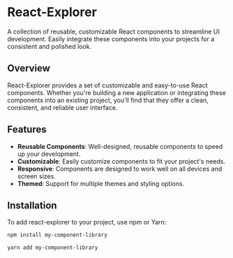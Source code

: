 # React-Explorer
A collection of reusable, customizable React components to streamline UI development. Easily integrate these components into your projects for a consistent and polished look.

## Overview

React-Explorer provides a set of customizable and easy-to-use React components. Whether you're building a new application or integrating these components into an existing project, you'll find that they offer a clean, consistent, and reliable user interface.


## Features

- **Reusable Components**: Well-designed, reusable components to speed up your development.
- **Customizable**: Easily customize components to fit your project's needs.
- **Responsive**: Components are designed to work well on all devices and screen sizes.
- **Themed**: Support for multiple themes and styling options.

## Installation

To add react-explorer to your project, use npm or Yarn:

```bash
npm install my-component-library

yarn add my-component-library
```

